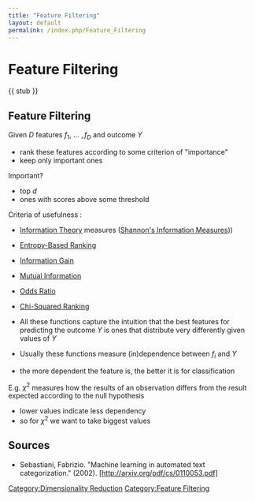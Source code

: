 ```yaml
---
title: "Feature Filtering"
layout: default
permalink: /index.php/Feature_Filtering
---
```


# Feature Filtering

{{ stub }}

## Feature Filtering
Given $D$ features $f_1, \ ... \ , f_D$ and outcome $Y$
- rank these features according to some criterion of "importance"
- keep only important ones

Important? 
- top $d$
- ones with scores above some threshold


Criteria of usefulness :
- [Information Theory](Information_Theory) measures ([Shannon's Information Measures](Shannon's_Information_Measures)))
- [Entropy-Based Ranking](Entropy-Based_Ranking)
- [Information Gain](Information_Gain)
- [Mutual Information](Mutual_Information)
- [Odds Ratio](Odds_Ratio)
- [Chi-Squared Ranking](Chi-Squared_Ranking)


- All these functions capture the intuition that the best features for predicting the outcome $Y$ is ones that distribute very differently given values of $Y$
- Usually these functions measure (in)dependence between $f_i$ and $Y$ 
- the more dependent the feature is, the better it is for classification


E.g. $\chi^2$ measures how the results of an observation differs from the result expected according to the null hypothesis 
- lower values indicate less dependency 
- so for $\chi^2$ we want to take biggest values 


## Sources
- Sebastiani, Fabrizio. "Machine learning in automated text categorization." (2002). [http://arxiv.org/pdf/cs/0110053.pdf]


[Category:Dimensionality Reduction](Category_Dimensionality_Reduction)
[Category:Feature Filtering](Category_Feature_Filtering)